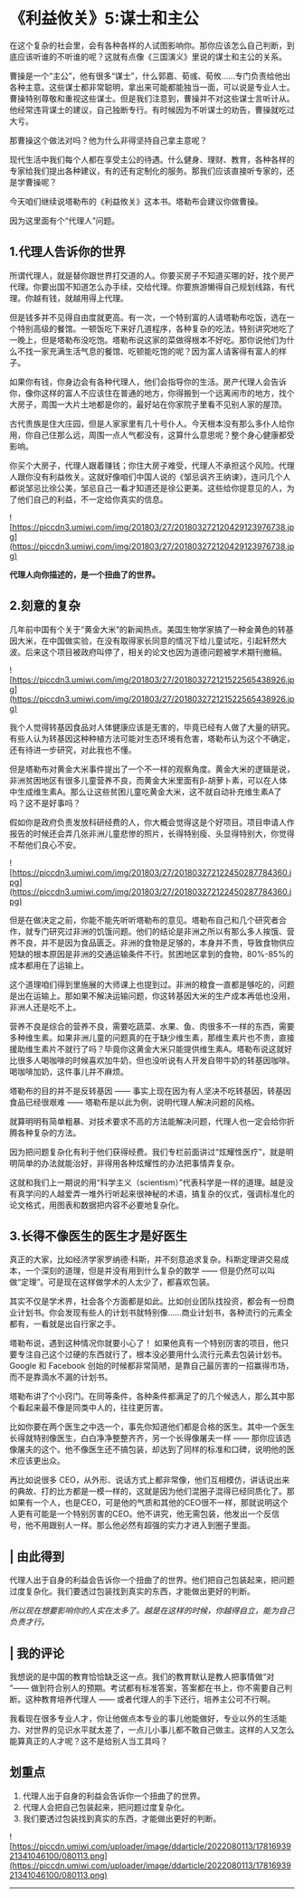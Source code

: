 # 《利益攸关》5:谋士和主公

在这个复杂的社会里，会有各种各样的人试图影响你。那你应该怎么自己判断，到底应该听谁的不听谁的呢？这就有点像《三国演义》里说的谋士和主公的关系。

曹操是一个“主公”，他有很多“谋士”，什么郭嘉、荀彧、荀攸……专门负责给他出各种主意。这些谋士都非常聪明，拿出来可能都能独当一面，可以说是专业人士。曹操特别尊敬和重视这些谋士。但是我们注意到，曹操并不对这些谋士言听计从。他经常违背谋士的建议，自己独断专行。有时候因为不听谋士的劝告，曹操就吃过大亏。

那曹操这个做法对吗？他为什么非得坚持自己拿主意呢？

现代生活中我们每个人都在享受主公的待遇。什么健身、理财、教育，各种各样的专家给我们提出各种建议，有的还有定制化的服务。那我们应该直接听专家的，还是学曹操呢？

今天咱们继续说塔勒布的《利益攸关》这本书。塔勒布会建议你做曹操。

因为这里面有个“代理人”问题。

## 1.代理人告诉你的世界

所谓代理人，就是替你跟世界打交道的人。你要买房子不知道买哪的好，找个房产代理。你要出国不知道怎么办手续，交给代理。你要旅游懒得自己规划线路，有代理。你越有钱，就越用得上代理。

但是钱多并不见得自由度就更高。有一次，一个特别富的人请塔勒布吃饭，选在一个特别高级的餐馆。一顿饭吃下来好几道程序，各种复杂的吃法，特别讲究地吃了一晚上，但是塔勒布没吃饱。塔勒布说这家的菜做得根本不好吃。那你说他们为什么不找一家充满生活气息的餐馆、吃顿能吃饱的呢？因为富人请客得有富人的样子。

如果你有钱，你身边会有各种代理人，他们会指导你的生活。房产代理人会告诉你，像你这样的富人不应该住在普通的地方，你得搬到一个远离闹市的地方，找个大房子，周围一大片土地都是你的，最好站在你家院子里看不见别人家的屋顶。

古代贵族是住大庄园，但是人家家里有几十号仆人。今天根本没有那么多仆人给你用，你自己住那么远，周围一点人气都没有，这算什么意思呢？整个身心健康都受影响。

你买个大房子，代理人跟着赚钱；你住大房子难受，代理人不承担这个风险。代理人跟你没有利益攸关。这就好像咱们中国人说的《邹忌讽齐王纳谏》，连问几个人都说邹忌比徐公美，邹忌自己一看才知道还是徐公更美。这些给你提意见的人，为了他们自己的利益，不一定给你真实的信息。

![https://piccdn3.umiwi.com/img/201803/27/201803272120429123976738.jpg](https://piccdn3.umiwi.com/img/201803/27/201803272120429123976738.jpg)

 **代理人向你描述的，是一个扭曲了的世界。**

## 2.刻意的复杂

几年前中国有个关于“黄金大米”的新闻热点。美国生物学家搞了一种金黄色的转基因大米，在中国做实验，在没有取得家长同意的情况下给儿童试吃，引起轩然大波。后来这个项目被政府叫停了，相关的论文也因为道德问题被学术期刊撤稿。

![https://piccdn3.umiwi.com/img/201803/27/201803272121522565438926.jpg](https://piccdn3.umiwi.com/img/201803/27/201803272121522565438926.jpg)

我个人觉得转基因食品对人体健康应该是无害的，毕竟已经有人做了大量的研究。有些人认为转基因这种种植方法可能对生态环境有危害，塔勒布认为这个不确定，还有待进一步研究，对此我也不懂。

但是塔勒布对黄金大米事件提出了一个不一样的观察角度。黄金大米的逻辑是说，非洲贫困地区有很多儿童营养不良，而黄金大米里面有β-胡萝卜素，可以在人体中生成维生素A。那么让这些贫困儿童吃黄金大米，这不就自动补充维生素A了吗？这不是好事吗？

假如你是政府负责发放科研经费的人，你大概会觉得这是个好项目。项目申请人作报告的时候还会弄几张非洲儿童悲惨的照片，长得特别瘦、头显得特别大，你觉得不帮他们良心不安。

![https://piccdn3.umiwi.com/img/201803/27/201803272122450287784360.jpg](https://piccdn3.umiwi.com/img/201803/27/201803272122450287784360.jpg)

但是在做决定之前，你能不能先听听塔勒布的意见。塔勒布自己和几个研究者合作，就专门研究过非洲的饥饿问题。他们的结论是非洲之所以有那么多人挨饿、营养不良，并不是因为食品匮乏。非洲的食物是足够的，本身并不贵，导致食物供应短缺的根本原因是非洲的交通运输条件不行。贫困地区拿到的食物，80%-85%的成本都用在了运输上。

这个道理咱们得到里施展的大师课上也提到过。非洲的粮食一直都是够吃的，问题是出在运输上。那如果不解决运输问题，你这转基因大米的生产成本再低也没用，非洲人还是吃不上。

营养不良是综合的营养不良，需要吃蔬菜、水果、鱼、肉很多不一样的东西，需要多种维生素。如果非洲儿童的问题真的在于缺少维生素，那维生素片也不贵，直接援助维生素片不就行了吗？毕竟你这黄金大米只能提供维生素A。塔勒布说这就好比很多人喝咖啡的时候喜欢加牛奶，但也没听说有人开发自带牛奶的转基因咖啡。喝咖啡加奶，这件事儿并不麻烦。

塔勒布的目的并不是反转基因 —— 事实上现在因为有人坚决不吃转基因，转基因食品已经很艰难 —— 塔勒布是以此为例，说明代理人解决问题的风格。

就算明明有简单粗暴、对技术要求不高的方法能解决问题，代理人也一定会给你折腾各种复杂的方法。

因为把问题复杂化有利于他们获得经费。我们专栏前面讲过“炫耀性医疗”，就是明明简单的办法就能治好，非得用各种炫耀性的办法把事情弄复杂。

这就和我们上一期说的用“科学主义（scientism）”代表科学是一样的道理。越是没有真学问的人越爱弄一堆外行听起来很神秘的术语，搞复杂的仪式，强调标准化的论文格式，用图表和数据把内容不必要地复杂化。

## 3.长得不像医生的医生才是好医生

真正的大家，比如经济学家罗纳德·科斯，并不刻意追求复杂。科斯定理讲交易成本，一个深刻的道理，但是并没有用到什么复杂的数学 —— 但是仍然可以叫做“定理”。可是现在这样做学术的人太少了，都喜欢包装。

其实不仅是学术界，社会各个方面都是如此。比如创业团队找投资，都会有一份商业计划书。你会发现有些人的计划书就特别像……商业计划书，各种流行的元素全都有，一看就是出自行家之手。

塔勒布说，遇到这种情况你就要小心了！ 如果他真有一个特别厉害的项目，他只要专注自己这个过硬的东西就行了，根本没必要用什么流行元素去包装计划书。Google 和 Facebook 创始的时候都非常简陋，是靠自己最厉害的一招赢得市场，而不是靠滴水不漏的计划书。

塔勒布讲了个小窍门。在同等条件，各种条件都满足了的几个候选人，那么其中那个看起来最不像是同类中人的，往往更厉害。

比如你要在两个医生之中选一个，事先你知道他们都是合格的医生。其中一个医生长得就特别像医生，白白净净整整齐齐，另一个长得像屠夫一样 —— 那你应该选像屠夫的这个。他不像医生还不搞包装，却达到了同样的标准和口碑，说明他的医术应该更出众。

再比如说很多 CEO，从外形、说话方式上都非常像，他们互相模仿，讲话说出来的典故、打的比方都是一模一样的，这就是因为他们混圈子混得已经同质化了。那如果有一个人，也是CEO，可是他的气质和其他的CEO很不一样，那就说明这个人更有可能是一个特别厉害的CEO。他不讲究，他无需包装，他发出一个反信号，他不用跟别人一样。那么他必然有超强的实力才进入到圈子里面。

## | 由此得到

代理人出于自身的利益会告诉你一个扭曲了的世界。他们把自己包装起来，把问题过度复杂化。我们要透过包装找到真实的东西，才能做出更好的判断。

 *所以现在想要影响你的人实在太多了。越是在这样的时候，你越得自立，能为自己负责才行。*

## | 我的评论

我想说的是中国的教育恰恰缺乏这一点。我们的教育默认是教人把事情做“对 ”—— 做到符合别人的预期。考试都有标准答案，答案都在书上，你不需要自己判断。这种教育培养代理人 —— 或者代理人的手下还行，培养主公可不行啊。

我看现在很多专业人才，你让他做点本专业的事儿他能做好，专业以外的生活能力、对世界的见识水平就太差了，一点儿小事儿都不敢自己做主。这样的人又怎么能算真正的人才呢？这不是给别人当工具吗？

## 划重点

1. 代理人出于自身的利益会告诉你一个扭曲了的世界。
2. 代理人会把自己包装起来，把问题过度复杂化。
3. 我们要透过包装找到真实的东西，才能做出更好的判断。

![https://piccdn.umiwi.com/uploader/image/ddarticle/2022080113/1781693921341046100/080113.png](https://piccdn.umiwi.com/uploader/image/ddarticle/2022080113/1781693921341046100/080113.png)

---
